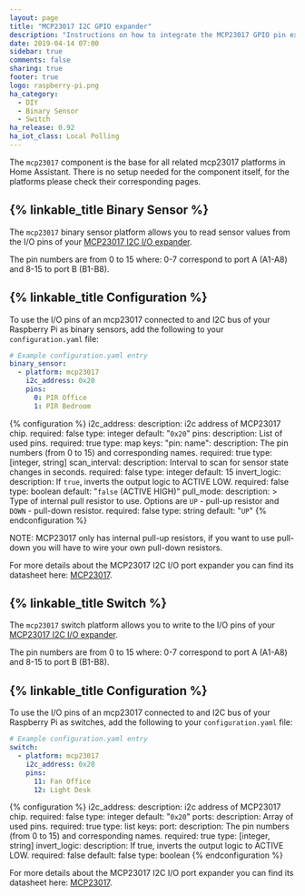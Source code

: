 ```yaml
---
layout: page
title: "MCP23017 I2C GPIO expander"
description: "Instructions on how to integrate the MCP23017 GPIO pin expander with I2C interface into Home Assistant."
date: 2019-04-14 07:00
sidebar: true
comments: false
sharing: true
footer: true
logo: raspberry-pi.png
ha_category:
  - DIY
  - Binary Sensor
  - Switch
ha_release: 0.92
ha_iot_class: Local Polling
---
```


The `mcp23017` component is the base for all related mcp23017 platforms in Home Assistant. There is no setup needed for the component itself, for the platforms please check their corresponding pages.

## {% linkable_title Binary Sensor %}

The `mcp23017` binary sensor platform allows you to read sensor values from the I/O pins of your [MCP23017 I2C I/O expander](https://www.adafruit.com/product/732).

The pin numbers are from 0 to 15 where: 0-7 correspond to port A (A1-A8) and 8-15 to port B (B1-B8).

## {% linkable_title Configuration %}

To use the I/O pins of an mcp23017 connected to and I2C bus of your Raspberry Pi as binary sensors, add the following to your `configuration.yaml` file:

```yaml
# Example configuration.yaml entry
binary_sensor:
  - platform: mcp23017
    i2c_address: 0x20
    pins:
      0: PIR Office
      1: PIR Bedroom
```

{% configuration %}
i2c_address:
  description: i2c address of MCP23017 chip.
  required: false
  type: integer
  default: "`0x20`"
pins:
  description: List of used pins.
  required: true
  type: map
  keys:
    "pin: name":
      description: The pin numbers (from 0 to 15) and corresponding names.
      required: true
      type: [integer, string]
scan_interval:
  description: Interval to scan for sensor state changes in seconds.
  required: false
  type: integer
  default: 15
invert_logic:
  description: If `true`, inverts the output logic to ACTIVE LOW.
  required: false
  type: boolean
  default: "`false` (ACTIVE HIGH)"
pull_mode:
  description: >
    Type of internal pull resistor to use.
    Options are `UP` - pull-up resistor and `DOWN` - pull-down resistor.
  required: false
  type: string
  default: "`UP`"
{% endconfiguration %}

NOTE: MCP23017 only has internal pull-up resistors, if you want to use pull-down you will have to wire your own pull-down resistors.

For more details about the MCP23017 I2C I/O port expander you can find its datasheet here: [MCP23017](https://www.microchip.com/wwwproducts/en/MCP23017).

## {% linkable_title Switch %}

The `mcp23017` switch platform allows you to write to the I/O pins of your [MCP23017 I2C I/O expander](https://www.adafruit.com/product/732).

The pin numbers are from 0 to 15 where: 0-7 correspond to port A (A1-A8) and 8-15 to port B (B1-B8).

## {% linkable_title Configuration %}

To use the I/O pins of an mcp23017 connected to and I2C bus of your Raspberry Pi as switches, add the following to your `configuration.yaml` file:

```yaml
# Example configuration.yaml entry
switch:
  - platform: mcp23017
    i2c_address: 0x20
    pins:
      11: Fan Office
      12: Light Desk
```

{% configuration %}
i2c_address:
  description: i2c address of MCP23017 chip.
  required: false
  type: integer
  default: "`0x20`"
ports:
  description: Array of used pins.
  required: true
  type: list
  keys:
    port:
      description: The pin numbers (from 0 to 15) and corresponding names.
      required: true
      type: [integer, string]
invert_logic:
  description: If true, inverts the output logic to ACTIVE LOW.
  required: false
  default: false
  type: boolean
{% endconfiguration %}

For more details about the MCP23017 I2C I/O port expander you can find its datasheet here: [MCP23017](https://www.microchip.com/wwwproducts/en/MCP23017).
